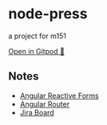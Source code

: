 # node-press

a project for m151


[Open in Gitpod 🚀](https://gitpod.io/#prebuild/https://github.com/3n3a-school/node-press)


## Notes

* [Angular Reactive Forms](https://angular.io/guide/reactive-forms#grouping-form-controls)
* [Angular Router](https://angular.io/guide/router)
* [Jira Board](https://3n3a.atlassian.net/jira/core/projects/MN/board)